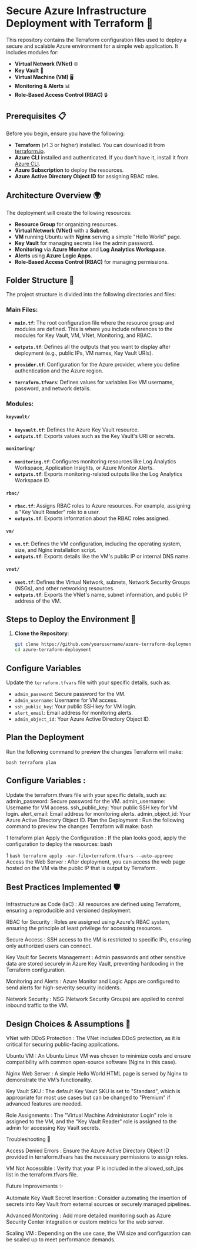 # Secure Azure Infrastructure Deployment with Terraform 🚀

This repository contains the Terraform configuration files used to deploy a secure and scalable Azure environment for a simple web application. It includes modules for:

- **Virtual Network (VNet)** 🌐
- **Key Vault** 🔑
- **Virtual Machine (VM)** 🖥️
- **Monitoring & Alerts** 📊
- **Role-Based Access Control (RBAC)** 🔒

## Prerequisites 📋

Before you begin, ensure you have the following:

- **Terraform** (v1.3 or higher) installed. You can download it from [terraform.io](https://www.terraform.io/downloads).
- **Azure CLI** installed and authenticated. If you don't have it, install it from [Azure CLI](https://docs.microsoft.com/en-us/cli/azure/install-azure-cli).
- **Azure Subscription** to deploy the resources.
- **Azure Active Directory Object ID** for assigning RBAC roles.

## Architecture Overview 🌍

The deployment will create the following resources:

- **Resource Group** for organizing resources.
- **Virtual Network (VNet)** with a **Subnet**.
- **VM** running Ubuntu with **Nginx** serving a simple "Hello World" page.
- **Key Vault** for managing secrets like the admin password.
- **Monitoring** via **Azure Monitor** and **Log Analytics Workspace**.
- **Alerts** using **Azure Logic Apps**.
- **Role-Based Access Control (RBAC)** for managing permissions.

## Folder Structure 📁

The project structure is divided into the following directories and files:

### Main Files:

- **`main.tf`**: The root configuration file where the resource group and modules are defined. This is where you include references to the modules for Key Vault, VM, VNet, Monitoring, and RBAC.
  
- **`outputs.tf`**: Defines all the outputs that you want to display after deployment (e.g., public IPs, VM names, Key Vault URIs).
  
- **`provider.tf`**: Configuration for the Azure provider, where you define authentication and the Azure region.

- **`terraform.tfvars`**: Defines values for variables like VM username, password, and network details.

### Modules:

#### **`keyvault/`**
- **`keyvault.tf`**: Defines the Azure Key Vault resource.
- **`outputs.tf`**: Exports values such as the Key Vault's URI or secrets.

#### **`monitoring/`**
- **`monitoring.tf`**: Configures monitoring resources like Log Analytics Workspace, Application Insights, or Azure Monitor Alerts.
- **`outputs.tf`**: Exports monitoring-related outputs like the Log Analytics Workspace ID.

#### **`rbac/`**
- **`rbac.tf`**: Assigns RBAC roles to Azure resources. For example, assigning a "Key Vault Reader" role to a user.
- **`outputs.tf`**: Exports information about the RBAC roles assigned.

#### **`vm/`**
- **`vm.tf`**: Defines the VM configuration, including the operating system, size, and Nginx installation script.
- **`outputs.tf`**: Exports details like the VM's public IP or internal DNS name.

#### **`vnet/`**
- **`vnet.tf`**: Defines the Virtual Network, subnets, Network Security Groups (NSGs), and other networking resources.
- **`outputs.tf`**: Exports the VNet's name, subnet information, and public IP address of the VM.

## Steps to Deploy the Environment 🚀

1. **Clone the Repository**:
   ```bash
   git clone https://github.com/yourusername/azure-terraform-deployment.git
   cd azure-terraform-deployment
## Configure Variables

Update the `terraform.tfvars` file with your specific details, such as:

- `admin_password`: Secure password for the VM.
- `admin_username`: Username for VM access.
- `ssh_public_key`: Your public SSH key for VM login.
- `alert_email`: Email address for monitoring alerts.
- `admin_object_id`: Your Azure Active Directory Object ID.

## Plan the Deployment

Run the following command to preview the changes Terraform will make:

```bash terraform plan```

## Configure Variables :
Update the terraform.tfvars file with your specific details, such as:
admin_password: Secure password for the VM.
admin_username: Username for VM access.
ssh_public_key: Your public SSH key for VM login.
alert_email: Email address for monitoring alerts.
admin_object_id: Your Azure Active Directory Object ID.
Plan the Deployment :
Run the following command to preview the changes Terraform will make:
bash


1
terraform plan
Apply the Configuration :
If the plan looks good, apply the configuration to deploy the resources:
bash


1
```bash terraform apply -var-file=terraform.tfvars --auto-approve```
Access the Web Server :
After deployment, you can access the web page hosted on the VM via the public IP that is output by Terraform.

## Best Practices Implemented 🛡️
Infrastructure as Code (IaC) : All resources are defined using Terraform, ensuring a reproducible and versioned deployment.

RBAC for Security : Roles are assigned using Azure's RBAC system, ensuring the principle of least privilege for accessing resources.

Secure Access : SSH access to the VM is restricted to specific IPs, ensuring only authorized users can connect.

Key Vault for Secrets Management : Admin passwords and other sensitive data are stored securely in Azure Key Vault, preventing hardcoding in the Terraform configuration.

Monitoring and Alerts : Azure Monitor and Logic Apps are configured to send alerts for high-severity security incidents.

Network Security : NSG (Network Security Groups) are applied to control inbound traffic to the VM.

## Design Choices & Assumptions 🧩

VNet with DDoS Protection : The VNet includes DDoS protection, as it is critical for securing public-facing applications.

Ubuntu VM : An Ubuntu Linux VM was chosen to minimize costs and ensure compatibility with common open-source software (Nginx in this case).

Nginx Web Server : A simple Hello World HTML page is served by Nginx to demonstrate the VM’s functionality.

Key Vault SKU : The default Key Vault SKU is set to "Standard", which is appropriate for most use cases but can be changed to "Premium" if advanced features are needed.

Role Assignments : The "Virtual Machine Administrator Login" role is assigned to the VM, and the "Key Vault Reader" role is assigned to the admin for accessing Key Vault secrets.

Troubleshooting 🔧

Access Denied Errors : Ensure the Azure Active Directory Object ID provided in terraform.tfvars has the necessary permissions to assign roles.

VM Not Accessible : Verify that your IP is included in the allowed_ssh_ips list in the terraform.tfvars file.

Future Improvements ✨

Automate Key Vault Secret Insertion : Consider automating the insertion of secrets into Key Vault from external sources or securely managed pipelines.

Advanced Monitoring : Add more detailed monitoring such as Azure Security Center integration or custom metrics for the web server.

Scaling VM : Depending on the use case, the VM size and configuration can be scaled up to meet performance demands.

